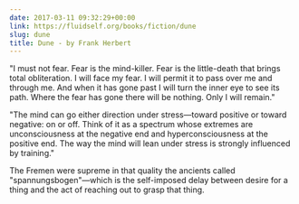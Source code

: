 ```yaml
---
date: 2017-03-11 09:32:29+00:00
link: https://fluidself.org/books/fiction/dune
slug: dune
title: Dune - by Frank Herbert
---
```


"I must not fear. Fear is the mind-killer. Fear is the little-death that brings total obliteration. I will face my fear. I will permit it to pass over me and through me. And when it has gone past I will turn the inner eye to see its path. Where the fear has gone there will be nothing. Only I will remain."

"The mind can go either direction under stress—toward positive or toward negative: on or off. Think of it as a spectrum whose extremes are unconsciousness at the negative end and hyperconsciousness at the positive end. The way the mind will lean under stress is strongly influenced by training."

The Fremen were supreme in that quality the ancients called "spannungsbogen"—which is the self-imposed delay between desire for a thing and the act of reaching out to grasp that thing.
